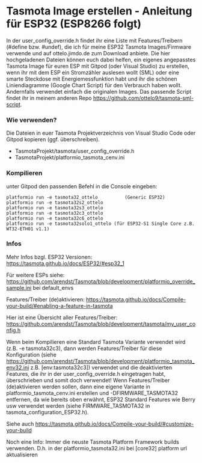 # Tasmota Image erstellen - Anleitung für ESP32 (ESP8266 folgt)
In der user_config_override.h findet ihr eine Liste mit Features/Treibern (#define bzw. #undef), die ich für meine ESP32 Tasmota Images/Firmware verwende und auf ottelo.jimdo.de zum Download anbiete. Die hier hochgeladenen Dateien können euch dabei helfen, ein eigenes angepasstes Tasmota Image für euren ESP mit Gitpod (oder Visual Studio) zu erstellen, wenn ihr mit dem ESP ein Stromzähler auslesen wollt (SML) oder eine smarte Steckdose mit Energiemessfunktion habt und ihr die schönen Liniendiagramme (Google Chart Script) für den Verbrauch haben wollt. Andernfalls verwendet einfach die originalen Images. Das passende Script findet ihr in meinem anderen Repo https://github.com/ottelo9/tasmota-sml-script.

### Wie verwenden?
Die Dateien in euer Tasmota Projektverzeichnis von Visual Studio Code oder Gitpod kopieren (ggf. überschreiben).
- TasmotaProjekt/tasmota/user_config_override.h
- TasmotaProjekt/platformio_tasmota_cenv.ini

### Kompilieren
unter Gitpod den passenden Befehl in die Console eingeben:
```
platformio run -e tasmota32_ottelo          (Generic ESP32)
platformio run -e tasmota32s2_ottelo
platformio run -e tasmota32s3_ottelo
platformio run -e tasmota32c3_ottelo
platformio run -e tasmota32c6_ottelo
platformio run -e tasmota32solo1_ottelo (für ESP32-S1 Single Core z.B. WT32-ETH01 v1.1)
```

### Infos
Mehr Infos bzgl. ESP32 Versionen:
https://tasmota.github.io/docs/ESP32/#esp32_1

Für weitere ESPs siehe:
https://github.com/arendst/Tasmota/blob/development/platformio_override_sample.ini bei default_envs

Features/Treiber (de)aktivieren:
https://tasmota.github.io/docs/Compile-your-build/#enabling-a-feature-in-tasmota

Hier ist eine Übersicht aller Features/Treiber:
https://github.com/arendst/Tasmota/blob/development/tasmota/my_user_config.h

Wenn beim Kompilieren eine Standard Tasmota Variante verwendet wird (z.B. -e tasmota32c3), dann werden Features/Treiber für diese Konfiguration (siehe https://github.com/arendst/Tasmota/blob/development/platformio_tasmota_env32.ini z.B. [env:tasmota32c3]) verwendet und die deaktivierten Features, die ihr in der user_config_override.h eingetragen habt, überschrieben und somit doch verwendet! Wenn Features/Treiber (de)aktivieren werden sollen, dann eine eigene Variante in platformio_tasmota_cenv.ini erstellen und -DFIRMWARE_TASMOTA32 entfernen, da wie bereits oben erwähnt, ESP32 Standard Features wie Berry usw verwendet werden (siehe FIRMWARE_TASMOTA32 in tasmota_configuration_ESP32.h).

Siehe auch https://tasmota.github.io/docs/Compile-your-build/#customize-your-build

Noch eine Info:
Immer die neuste Tasmota Platform Framework builds verwenden. D.h. in der platformio_tasmota32.ini bei [core32] platform url aktualisieren
